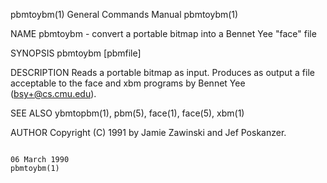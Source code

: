 pbmtoybm(1)                                                                             General Commands Manual                                                                            pbmtoybm(1)

NAME
       pbmtoybm - convert a portable bitmap into a Bennet Yee "face" file

SYNOPSIS
       pbmtoybm [pbmfile]

DESCRIPTION
       Reads a portable bitmap as input.  Produces as output a file acceptable to the face and xbm programs by Bennet Yee (bsy+@cs.cmu.edu).

SEE ALSO
       ybmtopbm(1), pbm(5), face(1), face(5), xbm(1)

AUTHOR
       Copyright (C) 1991 by Jamie Zawinski and Jef Poskanzer.

                                                                                             06 March 1990                                                                                 pbmtoybm(1)
